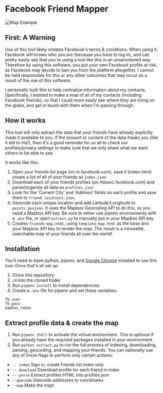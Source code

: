 # Facebook Friend Mapper

![Map Example](https://raw.githubusercontent.com/jcontini/facebook-scraper/master/example.jpg)

## First: A Warning
Use of this tool likely violates Facebook's terms & conditions. When using it, Facebook will knows who you are (because you have to log in), and can pretty easily see that you're using a tool like this in an unsanctioned way. Therefore by using this software, you put your own Facebook profile at risk, as Facebook may decide to ban you from the platform altogether. I cannot be held responsible for this or any other outcomes that may occur as a result of the use of this software.

I personally built this to help centralize information about my contacts. Specifically, I wanted to make a map of all of my contacts (including Facebook friends), so that I could more easily see where they are living on the globe, and get in touch with them when I'm passing through.

## How it works
This tool will only extract the data that your friends have already explicitly made it available to you. If the amount or content of the data freaks you (like it did to me!), then it's a good reminder for us all to check our profiles/privacy settings to make sure that we only share what we want others to be able to see.

It works like this:
1. Open your friends list page (on m.facebook.com), save it (index.html) create a list of all of your friends as `index.json`
2. Download each of your friends profiles (on mbasic.facebook.com) and parse/organize all data as `profiles.json`
3. Look for the 'Current City' and 'Address' fields on each profile and save them to `friend_locations.json`.
4. Geocode each unique location and add Latitude/Longitude to `points.geojson`. It uses the Mapbox Geocoding API to do this, so you need a Mapbox API key. Be sure to either use pipenv environments with a `.env` file, or open `extract.py` to manually put in your Mapbox API key.
5. Creates `friends-map.html`, using `template-map.html` as the base and your Mapbox API key to render the map. The result is a moveable, searchable map of your friends all over the world!
 
## Installation
You'll need to have python, pipenv, and [Google Chrome](https://www.google.com/chrome/) installed to use this tool. Once that's all set up:

1. Clone this repository
2. `cd` into the cloned folder 
3. Run `pipenv install` to install dependencies
4. Create a `.env` file for pipenv and set these variables:
```
fb_user
fb_pass
mapbox_token
```

## Extract profile data & create the map
1. Run `pipenv shell` to activate the virtual environment. This is optional if you already have the required packages installed in your environment.
2. Run `python extract.py` to run the full process of indexing, downloading, parsing, geocoding, and mapping your friends. You can optionally use any of these flags to perform only certain actions:

- `-- index` Sign in, create friends list index only
- `-- download` Download profile for each friend in index
- `-- parse` Extract profiles HTML into profiles.json
- `--geocode` Geocode addresses to coordinates
- `--map` Make the map!